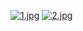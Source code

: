 [![1.jpg](https://i.postimg.cc/ydjNXzFv/1.jpg)](https://postimg.cc/sQBysqHh)
[![2.jpg](https://i.postimg.cc/DzdfnKYn/2.jpg)](https://postimg.cc/gwjbH1WT)
